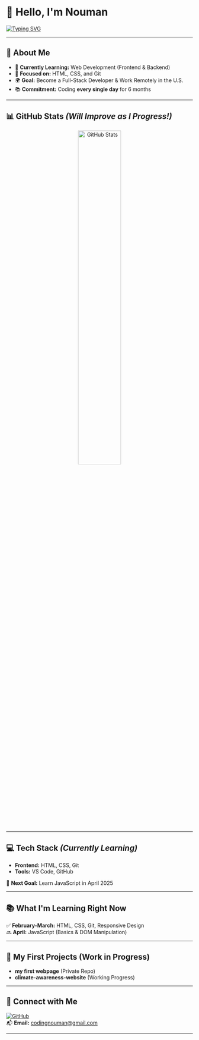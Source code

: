 # 👋 Hello, I'm Nouman

[![Typing SVG](https://readme-typing-svg.demolab.com?font=Poppins&size=35&pause=1000&color=0078D7&vCenter=true&width=600&lines=Aspiring+Web+Developer;Committed+to+Learning;Building+My+Skills+Daily)](https://github.com/coding-nouman)

---

## 🌟 About Me
- 🚀 **Currently Learning:** Web Development (Frontend & Backend)
- 🎯 **Focused on:** HTML, CSS, and Git 
- 🌍 **Goal:** Become a Full-Stack Developer & Work Remotely in the U.S.
- 📚 **Commitment:** Coding **every single day** for 6 months

---

## 📊 GitHub Stats *(Will Improve as I Progress!)*
<div align="center">
   <img src="https://github-readme-stats.vercel.app/api?username=coding-nouman&show_icons=true&theme=radical&hide_border=true" alt="GitHub Stats" width="48%" />
</div>

---

## 💻 Tech Stack *(Currently Learning)*
- **Frontend:** HTML, CSS, Git  
- **Tools:** VS Code, GitHub  

🔹 **Next Goal:** Learn JavaScript in April 2025  

---

## 📚 What I'm Learning Right Now 
✅ **February-March:** HTML, CSS, Git, Responsive Design  
🔜 **April:** JavaScript (Basics & DOM Manipulation)  

---

## 📂 My First Projects (Work in Progress)
- **my first webpage** (Private Repo)  
- **climate-awareness-website** (Working Progress)  

---

## 💌 Connect with Me  
[![GitHub](https://img.shields.io/badge/-GitHub-181717?style=for-the-badge&logo=github&logoColor=white)](https://github.com/coding-nouman)  
📬 **Email:** [codingnouman@gmail.com](mailto:codingnouman@gmail.com)  

---
